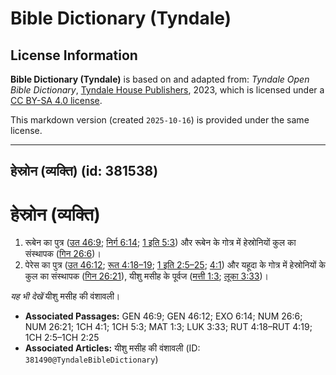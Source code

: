 # Bible Dictionary (Tyndale)

## License Information

**Bible Dictionary (Tyndale)** is based on and adapted from: _Tyndale Open Bible Dictionary_, [Tyndale House Publishers](https://tyndaleopenresources.com/), 2023, which is licensed under a [CC BY-SA 4.0 license](https://creativecommons.org/licenses/by-sa/4.0/legalcode.en).

This markdown version (created `2025-10-16`) is provided under the same license.



--------------------------------

## हेस्रोन (व्यक्ति) (id: 381538)

हेस्रोन (व्यक्ति)
=================

1. रूबेन का पुत्र ([उत 46:9](https://ref.ly/Gen46:9); [निर्ग 6:14](https://ref.ly/Exod6:14); [1 इति 5:3](https://ref.ly/1Chr5:3)) और रूबेन के गोत्र में हेस्रोनियों कुल का संस्थापक ([गिन 26:6](https://ref.ly/Num26:6))।
2. पेरेस का पुत्र ([उत 46:12](https://ref.ly/Gen46:12); [रूत 4:18–19](https://ref.ly/Ruth4:18-Ruth4:19); [1 इति 2:5–25](https://ref.ly/1Chr2:5-1Chr2:25); [4:1](https://ref.ly/1Chr4:1)) और यहूदा के गोत्र में हेस्रोनियों के कुल का संस्थापक ([गिन 26:21](https://ref.ly/Num26:21)), यीशु मसीह के पूर्वज ([मत्ती 1:3](https://ref.ly/Matt1:3); [लूका 3:33](https://ref.ly/Luke3:33))।

*यह भी देखें* यीशु मसीह की वंशावली।

* **Associated Passages:** GEN 46:9; GEN 46:12; EXO 6:14; NUM 26:6; NUM 26:21; 1CH 4:1; 1CH 5:3; MAT 1:3; LUK 3:33; RUT 4:18–RUT 4:19; 1CH 2:5–1CH 2:25
* **Associated Articles:** यीशु मसीह की वंशावली (ID: `381490@TyndaleBibleDictionary`)

